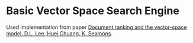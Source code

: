 # Basic Vector Space Search Engine

Used implementation from paper [Document ranking and the vector-space model.  D.L. Lee, Huei Chuang, K. Seamons](https://ieeexplore.ieee.org/abstract/document/582976/).
